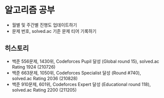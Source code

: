 # 알고리즘 공부
- 월별 및 주간별 진행도 업데이트하기
- 문제 번호, solved.ac 기준 문제 티어 기록하기

## 히스토리
- 백준 556문제, 1430위, Codeforces Pupil 달성 (Global round 15),  solved.ac Rating 1924 (210726)
- 백준 663문제, 1050위, Codeforces  Specialist 달성 (Round #740), solved.ac Rating  2036 (210828)
- 백준 910문제, 601위, Codeforces Expert 달성 (Educational round 118), solved.ac Rating 2200 (211205)